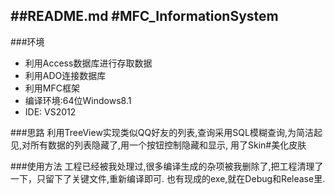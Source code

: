 ##README.md 
#MFC_InformationSystem
-------------


###环境
- 利用Access数据库进行存取数据
- 利用ADO连接数据库
- 利用MFC框架
- 编译环境:64位Windows8.1
- IDE: VS2012

###思路
利用TreeView实现类似QQ好友的列表,查询采用SQL模糊查询,为简洁起见,对所有数据的列表隐藏了,用一个按钮控制隐藏和显示,
用了Skin#美化皮肤


###使用方法
工程已经被我处理过,很多编译生成的杂项被我删除了,把工程清理了一下，只留下了关键文件,重新编译即可.
也有现成的exe,就在Debug和Release里.

